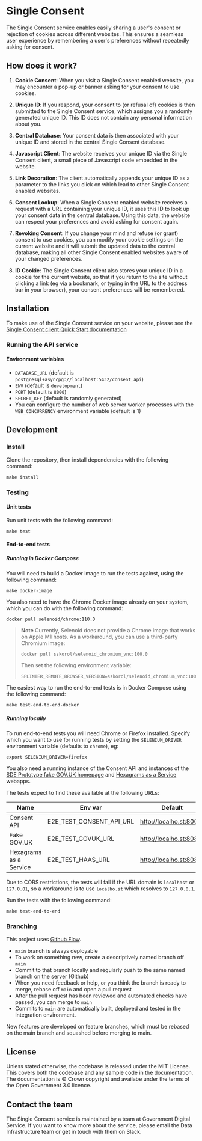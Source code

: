 # Single Consent

The Single Consent service enables easily sharing a user's consent or rejection
of cookies across different websites. This ensures a seamless user experience by
remembering a user's preferences without repeatedly asking for consent.

## How does it work?

1. **Cookie Consent**: When you visit a Single Consent enabled website, you may
   encounter a pop-up or banner asking for your consent to use cookies.

2. **Unique ID**: If you respond, your consent to (or refusal of) cookies is
   then submitted to the Single Consent service, which assigns you a randomly
   generated unique ID. This ID does not contain any personal information about
   you.

3. **Central Database**: Your consent data is then associated with your unique
   ID and stored in the central Single Consent database.

4. **Javascript Client**: The website receives your unique ID via the Single
   Consent client, a small piece of Javascript code embedded in the website.

5. **Link Decoration**: The client automatically appends your
   unique ID as a parameter to the links you click on which lead to other
   Single Consent enabled websites.

6. **Consent Lookup**: When a Single Consent enabled website receives a request
   with a URL containing your unique ID, it uses this ID to look up your consent
   data in the central database. Using this data, the website can respect your
   preferences and avoid asking for consent again.

7. **Revoking Consent**: If you change your mind and refuse (or grant) consent
   to use cookies, you can modify your cookie settings on the current website
   and it will submit the updated data to the central database, making all other
   Single Consent enabled websites aware of your changed preferences.

8. **ID Cookie**: The Single Consent client also stores your unique ID in a
   cookie for the current website, so that if you return to the site without
   clicking a link (eg via a bookmark, or typing in the URL to the address bar
   in your browser), your consent preferences will be remembered.

## Installation

To make use of the Single Consent service on your website, please see the
[Single Consent client Quick Start documentation](client/README.md)

### Running the API service

#### Environment variables

* `DATABASE_URL` (default is `postgresql+asyncpg://localhost:5432/consent_api`)
* `ENV` (default is `development`)
* `PORT` (default is `8000`)
* `SECRET_KEY` (default is randomly generated)
* You can configure the number of web server worker processes with the
`WEB_CONCURRENCY` environment variable (default is 1)

## Development

### Install

Clone the repository, then install dependencies with the following command:

```
make install
```

### Testing

#### Unit tests

Run unit tests with the following command:

```
make test
```

#### End-to-end tests

##### Running in Docker Compose

You will need to build a Docker image to run the tests against, using the
following command:

```
make docker-image
```

You also need to have the Chrome Docker image already on your system, which you
can do with the following command:

```
docker pull selenoid/chrome:110.0
```

> **Note**
> Currently, Selenoid does not provide a Chrome image that works on Apple M1 hosts. As a
> workaround, you can use a third-party Chromium image:
>
> ```
> docker pull sskorol/selenoid_chromium_vnc:100.0
> ```
>
> Then set the following environment variable:
>
> ```
> SPLINTER_REMOTE_BROWSER_VERSION=sskorol/selenoid_chromium_vnc:100.0

The easiest way to run the end-to-end tests is in Docker Compose using the following
command:

```
make test-end-to-end-docker
```

##### Running locally

To run end-to-end tests you will need Chrome or Firefox installed. Specify which you
want to use for running tests by setting the `SELENIUM_DRIVER` environment variable
(defaults to `chrome`), eg:

```
export SELENIUM_DRIVER=firefox
```

You also need a running instance of the Consent API and instances of the [SDE Prototype
fake GOV.UK homepage](https://github.com/alphagov/sde-prototype-govuk) and [Hexagrams as
a Service](https://github.com/alphagov/sde-prototype-haas) webapps.

The tests expect to find these available at the following URLs:

| Name                   | Env var                  | Default                 |
| --                     | --                       | --                      |
| Consent API            | E2E_TEST_CONSENT_API_URL | http://localho.st:8000/ |
| Fake GOV.UK            | E2E_TEST_GOVUK_URL       | http://localho.st:8080/ |
| Hexagrams as a Service | E2E_TEST_HAAS_URL        | http://localho.st:8081  |

Due to CORS restrictions, the tests will fail if the URL domain is `localhost` or
`127.0.01`, so a workaround is to use `localho.st` which resolves to `127.0.0.1`.

Run the tests with the following command:

```
make test-end-to-end
```

### Branching

This project uses [Github Flow](https://githubflow.github.io/).

* `main` branch is always deployable
* To work on something new, create a descriptively named branch off `main`
* Commit to that branch locally and regularly push to the same named branch on the
  server (Github)
* When you need feedback or help, or you think the branch is ready to merge, rebase off
  `main` and open a pull request
* After the pull request has been reviewed and automated checks have passed, you can
  merge to `main`
* Commits to `main` are automatically built, deployed and tested in the Integration
  environment.

New features are developed on feature branches, which must be rebased on the main branch
and squashed before merging to main.

## License

Unless stated otherwise, the codebase is released under the MIT License. This covers
both the codebase and any sample code in the documentation. The documentation is &copy;
Crown copyright and availabe under the terms of the Open Government 3.0 licence.

## Contact the team

The Single Consent service is maintained by a team at Government Digital
Service. If you want to know more about the service, please email the Data
Infrastructure team or get in touch with them on Slack.
